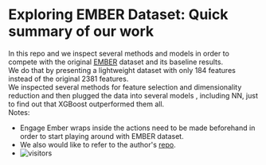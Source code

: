# Exploring EMBER Dataset: Quick summary of our work
In this repo and we inspect several methods and models in order to compete with the original [EMBER](https://arxiv.org/pdf/1804.04637) dataset and its baseline results.<br>
We do that by presenting a lightweight dataset with only 184 features instead of the original 2381 features.<br>
We inspected several methods for feature selection and dimensionality reduction and then plugged the data into several models , including NN, just to find out that XGBoost outperformed them all.<br>
Notes:
* Engage Ember wraps inside the actions need to be made beforehand in order to start playing around with EMBER dataset.
* We also would like to refer to the author's [repo](https://github.com/elastic/ember).<br>
* ![visitors](https://visitor-badge.glitch.me/badge?page_id=gilzeevi25.Exploring_EMBER_dataset.issue.1) <br/>
